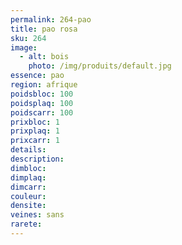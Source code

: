 ```yaml
---
permalink: 264-pao
title: pao rosa
sku: 264
image: 
  - alt: bois
    photo: /img/produits/default.jpg
essence: pao
region: afrique
poidsbloc: 100
poidsplaq: 100
poidscarr: 100
prixbloc: 1
prixplaq: 1
prixcarr: 1
details: 
description: 
dimbloc: 
dimplaq: 
dimcarr: 
couleur: 
densite: 
veines: sans
rarete: 
---
```

